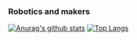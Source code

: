 ### Robotics and makers

[![Anurag's github stats](https://github-readme-stats.vercel.app/api?username=ahmaddidiks&show_icons=true&theme=dark&layout=compact&hide=stars,prs)](https://github.com/ahmaddidiks/github-readme-stats)
[![Top Langs](https://github-readme-stats.vercel.app/api/top-langs/?username=ahmaddidiks&theme=dark&layout=compact)](https://github.com/anuraghazra/ahmaddidiks/github-readme-stats)
<!--
**ahmaddidiks/ahmaddidiks** is a ✨ _special_ ✨ repository because its `README.md` (this file) appears on your GitHub profile.

Here are some ideas to get you started:

<> - 🔭 I’m currently working on ...
- 🌱 I’m currently learning Arm Robot
- 👯 I’m looking to collaborate on robotics projects
<> - 🤔 I’m looking for help with ...
<> - 💬 Ask me about ...
<> - 📫 How to reach me: ...
<> - 😄 Pronouns: ...
<> - ⚡ Fun fact: ...
-->
